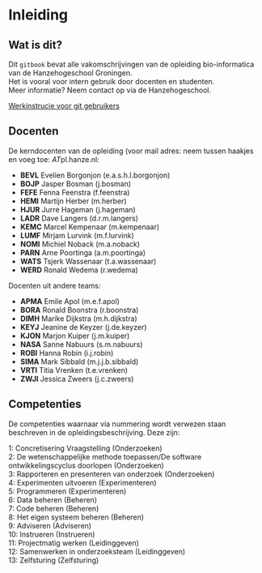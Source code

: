# Inleiding

## Wat is dit?

Dit `gitbook` bevat alle vakomschrijvingen van de opleiding bio-informatica van de Hanzehogeschool Groningen.  
Het is vooral voor intern gebruik door docenten en studenten.  
Meer informatie? Neem contact op via de Hanzehogeschool.

[Werkinstrucie voor git gebruikers](werkinstructie.md)

## Docenten

De kerndocenten van de opleiding (voor mail adres: neem  tussen haakjes en voeg toe: *AT*pl.hanze.nl:  

- **BEVL** Evelien Borgonjon (e.a.s.h.l.borgonjon)
- **BOJP** Jasper Bosman (j.bosman)
- **FEFE** Fenna Feenstra (f.feenstra)
- **HEMI** Martijn Herber (m.herber)
- **HJUR** Jurre Hageman (j.hageman)
- **LADR** Dave Langers (d.r.m.langers)
- **KEMC** Marcel Kempenaar (m.kempenaar)
- **LUMF** Mirjam Lurvink (m.f.lurvink)
- **NOMI** Michiel Noback (m.a.noback)
- **PARN** Arne Poortinga (a.m.poortinga)
- **WATS** Tsjerk Wassenaar (t.a.wassenaar)
- **WERD** Ronald Wedema (r.wedema)

Docenten uit andere teams:  
- **APMA** Emile Apol (m.e.f.apol)
- **BORA** Ronald Boonstra (r.boonstra)
- **DIMH** Marike Dijkstra (m.h.dijkstra)
- **KEYJ** Jeanine de Keyzer (j.de.keyzer)
- **KJON** Marjon Kuiper (j.m.kuiper)
- **NASA** Sanne Nabuurs (s.m.nabuurs)
- **ROBI** Hanna Robin (i.j.robin)
- **SIMA** Mark Sibbald (m.j.j.b.sibbald)
- **VRTI** Titia Vrenken (t.e.vrenken)
- **ZWJI** Jessica Zweers (j.c.zweers)

## Competenties

De competenties waarnaar via nummering wordt verwezen staan beschreven in de opleidingsbeschrijving.
Deze zijn:

1: Concretisering Vraagstelling (Onderzoeken)  
2: De wetenschappelijke methode toepassen/De software  ontwikkelingscyclus doorlopen (Onderzoeken)  
3: Rapporteren en presenteren van onderzoek (Onderzoeken)  
4: Experimenten uitvoeren (Experimenteren)  
5: Programmeren (Experimenteren)  
6: Data beheren (Beheren)  
7: Code beheren (Beheren)  
8: Het eigen systeem beheren (Beheren)  
9: Adviseren (Adviseren)  
10: Instrueren (Instrueren)  
11: Projectmatig werken (Leidinggeven)  
12: Samenwerken in onderzoeksteam (Leidinggeven)  
13: Zelfsturing (Zelfsturing)  


